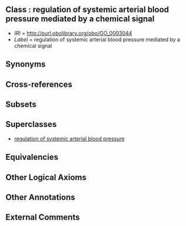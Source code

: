 
## Class : regulation of systemic arterial blood pressure mediated by a chemical signal

 * *IRI* = http://purl.obolibrary.org/obo/GO_0003044
 * *Label* = regulation of systemic arterial blood pressure mediated by a chemical signal

## Synonyms


## Cross-references


## Subsets


## Superclasses

 * [regulation of systemic arterial blood pressure](../../GO/73/GO_0003073.md)

## Equivalencies


## Other Logical Axioms


## Other Annotations


## External Comments

